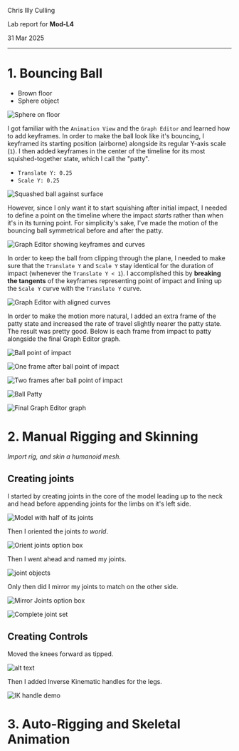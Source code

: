 Chris Illy Culling

Lab report for **Mod-L4**

31 Mar 2025

---

# 1. Bouncing Ball

- Brown floor
- Sphere object 

![Sphere on floor](image-19.png)

I got familiar with the `Animation View` and the `Graph Editor` and learned how to add keyframes. In order to make the ball look like it's bouncing, I keyframed its starting position (airborne) alongside its regular Y-axis scale (`1`). I then added keyframes in the center of the timeline for its most squished-together state, which I call the "patty".

- `Translate Y: 0.25`
- `Scale Y: 0.25`

![Squashed ball against surface](image-20.png)

However, since I only want it to start squishing after initial impact, I needed to define a point on the timeline where the impact *starts* rather than when it's in its turning point. For simplicity's sake, I've made the motion of the bouncing ball symmetrical before and after the patty.

![Graph Editor showing keyframes and curves](image-21.png)

In order to keep the ball from clipping through the plane, I needed to make sure that the `Translate Y` and `Scale Y` stay identical for the duration of impact (whenever the `Translate Y < 1`). I accomplished this by **breaking the tangents** of the keyframes representing point of impact and lining up the `Scale Y` curve with the `Translate Y` curve.

![Graph Editor with aligned curves](image-22.png)

In order to make the motion more natural, I added an extra frame of the patty state and increased the rate of travel slightly nearer the patty state. The result was pretty good. Below is each frame from impact to patty alongside the final Graph Editor graph.

![Ball point of impact](image-23.png)

<!-- ![One frame after ball point of impact](image-24.png) -->

![One frame after ball point of impact](image-26.png)

![Two frames after ball point of impact](image-25.png)

![Ball Patty](image-27.png)

![Final Graph Editor graph](image-28.png)

# 2. Manual Rigging and Skinning

*Import rig, and skin a humanoid mesh.*

## Creating joints 

I started by creating joints in the core of the model leading up to the neck and head before appending joints for the limbs on it's left side.

![Model with half of its joints](image-29.png)

Then I oriented the joints *to world*.

![Orient joints option box](image-30.png)

Then I went ahead and named my joints.

![joint objects](image-31.png)

Only then did I mirror my joints to match on the other side.

![Mirror Joints option box](image-32.png)

![Complete joint set](image-33.png)

## Creating Controls

Moved the knees forward as tipped.

![alt text](image-34.png)

Then I added Inverse Kinematic handles for the legs.

![IK handle demo](image-35.png)



# 3. Auto-Rigging and Skeletal Animation


